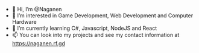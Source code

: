 - 👋 Hi, I’m @Naganen
- 👀 I’m interested in Game Development, Web Development and Computer Hardware
- 🌱 I’m currently learning C#, Javascript, NodeJS and React
- 📫 You can look into my projects and see my contact information at https://naganen.rf.gd

<!---
Naganen/Naganen is a ✨ special ✨ repository because its `README.md` (this file) appears on your GitHub profile.
You can click the Preview link to take a look at your changes.
--->
